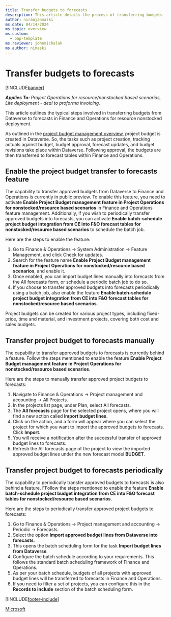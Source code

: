 ```yaml
---
title: Transfer budgets to forecasts
description: This article details the process of transferring budgets from Dataverse to forecasts in Finance and Operations for resource nonstocked deployment. 
author: niranjanmaski
ms.date: 04/14/2024
ms.topic: overview
ms.custom: 
  - bap-template
ms.reviewer: johnmichalak
ms.author: nimaski
---
```


# Transfer budgets to forecasts

[!INCLUDE[banner](../includes/banner.md)]

_**Applies To:** Project Operations for resource/nonstocked based scenarios, Lite deployment - deal to proforma invoicing._

This article outlines the typical steps involved in transferring budgets from Dataverse to forecasts in Finance and Operations for resource nonstocked deployment.

As outlined in the [project budget management overview](project-budget-management-overview-res-nonstocked.md), project budget is created in Dataverse. So, the tasks such as project creation, tracking actuals against budget, budget approval, forecast updates, and budget revisions take place within Dataverse. Following approval, the budgets are then transferred to forecast tables within Finance and Operations.

## Enable the project budget transfer to forecasts feature

The capability to transfer approved budgets from Dataverse to Finance and Operations is currently in public preview. To enable this feature, you need to activate **Enable Project Budget management feature in Project Operations for nonstocked/resource based scenarios** in Finance and Operations feature management. Additionally, if you wish to periodically transfer approved budgets into forecasts, you can activate **Enable batch-schedule project budget integration from CE into F&O forecast tables for nonstocked/resource based scenarios** to schedule the batch job.

Here are the steps to enable the feature:
1. Go to Finance & Operations -> System Administration -> Feature Management, and click Check for updates.
1. Search for the feature name **Enable Project Budget management feature in Project Operations for nonstocked/resource based scenarios**, and enable it.
1. Once enabled, you can import budget lines manually into forecasts from the All forecasts form, or schedule a periodic batch job to do so.
1. If you choose to transfer approved budgets into forecasts periodically using a batch job, also enable the feature **Enable batch-schedule project budget integration from CE into F&O forecast tables for nonstocked/resource based scenarios**.

Project budgets can be created for various project types, including fixed-price, time and material, and investment projects, covering both cost and sales budgets.

## Transfer project budget to forecasts manually

The capability to transfer approved budgets to forecasts is currently behind a feature. Follow the steps mentioned to enable the feature **Enable Project Budget management feature in Project Operations for nonstocked/resource based scenarios**.

Here are the steps to manually transfer approved project budgets to forecasts:

1. Navigate to Finance & Operations -> Project management and accounting -> All Projects.
1. In the projects list page, under Plan, select All forecasts.
1. The **All forecasts** page for the selected project opens, where you will find a new action called **Import budget lines**.
1. Click on the action, and a form will appear where you can select the project for which you want to import the approved budgets to forecasts. Click **Import**.
1. You will receive a notification after the successful transfer of approved budget lines to forecasts.
1. Refresh the All forecasts page of the project to view the imported approved budget lines under the new forecast model **BUDGET**.


## Transfer project budget to forecasts periodically

The capability to periodically transfer approved budgets to forecasts is also behind a feature. FFollow the steps mentioned to enable the feature **Enable batch-schedule project budget integration from CE into F&O forecast tables for nonstocked/resource based scenarios**.

Here are the steps to periodically transfer approved project budgets to forecasts:
1. Go to Finance & Operations -> Project management and accounting -> Periodic -> Forecasts.
1. Select the option **Import approved budget lines from Dataverse into forecasts**.
1. This opens the batch scheduling form for the task **Import budget lines from Dataverse**.
1. Configure the batch schedule according to your requirements. This follows the standard batch scheduling framework of Finance and Operations.
1. As per your batch schedule, budgets of all projects with approved budget lines will be transferred to forecasts in Finance and Operations.
1. If you need to filter a set of projects, you can configure this in the **Records to include** section of the batch scheduling form.


[!INCLUDE[footer-include](../includes/footer-banner.md)]

[Microsoft](https://www.microsoft.com)
